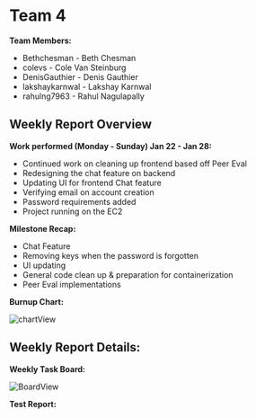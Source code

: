 # Team 4
**Team Members:**
* Bethchesman - Beth Chesman
* colevs - Cole Van Steinburg
* DenisGauthier - Denis Gauthier
* lakshaykarnwal - Lakshay Karnwal
* rahulng7963 - Rahul Nagulapally

## Weekly Report Overview
**Work performed (Monday - Sunday) Jan 22 - Jan 28:**
* Continued work on cleaning up frontend based off Peer Eval
* Redesigning the chat feature on backend
* Updating UI for frontend Chat feature
* Verifying email on account creation
* Password requirements added
* Project running on the EC2

**Milestone Recap:** 
* Chat Feature
* Removing keys when the password is forgotten
* UI updating
* General code clean up & preparation for containerization 
* Peer Eval implementations 

**Burnup Chart:**

![chartView](https://github.com/COSC-499-W2023/year-long-project-team-4/assets/52676747/75b42505-5f6e-4cd1-ab27-9d0c5afe2cf8)



## Weekly Report Details:

**Weekly Task Board:**

![BoardView](https://github.com/COSC-499-W2023/year-long-project-team-4/assets/52676747/e64020f4-eb95-427d-9967-11e4b3858d7b)

**Test Report:**









